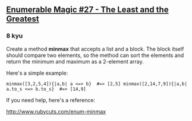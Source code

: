 <h2><a href=https://www.codewars.com/kata/545b10c761aa4cdede001483/train/ruby target="_blank">Enumerable Magic #27 - The Least and the Greatest</a></h2><h3>8 kyu</h3><p>Create a method <strong>minmax</strong> that accepts a list and a block. The block itself should compare two elements, so the method can sort the elements and return the minimum and maximum as a 2-element array.</p><p>Here's a simple example:</p><pre><code>minmax([3,2,5,4]){|a,b| a &lt;=&gt; b}  #=&gt; [2,5] minmax([2,14,7,9]){|a,b| a.to_s &lt;=&gt; b.to_s}  #=&gt; [14,9]</code></pre><p>If you need help, here's a reference:</p><p><a href="http://www.rubycuts.com/enum-minmax" data-turbolinks="false" target="_blank">http://www.rubycuts.com/enum-minmax</a></p>